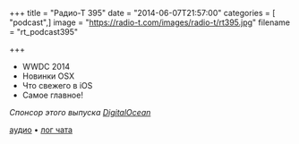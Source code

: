 +++
title = "Радио-Т 395"
date = "2014-06-07T21:57:00"
categories = [ "podcast",]
image = "https://radio-t.com/images/radio-t/rt395.jpg"
filename = "rt_podcast395"

+++

- WWDC 2014
- Новинки OSX
- Что свежего в iOS
- Самое главное!

_Спонсор этого выпуска [DigitalOcean](https://www.digitalocean.com)_

[аудио](http://cdn.radio-t.com/rt_podcast395.mp3) • [лог чата](http://chat.radio-t.com/logs/radio-t-395.html)
<audio src="http://cdn.radio-t.com/rt_podcast395.mp3" preload="none"></audio>
